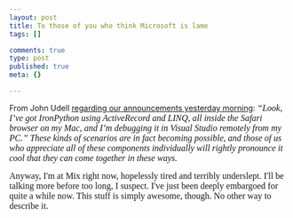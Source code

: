 ```yaml
--- 
layout: post
title: To those of you who think Microsoft is lame
tags: []

comments: true
type: post
published: true
meta: {}

---
```

From John Udell <a href="http://blog.jonudell.net/2007/04/30/a-conversation-with-john-lam-about-the-dynamic-language-runtime-silverlight-and-ruby/">regarding our announcements yesterday morning</a>: <span style="font-size: 12pt; font-family: 'Calibri','sans-serif'"><em>“Look, I’ve got IronPython using ActiveRecord and LINQ, all inside the Safari browser on my Mac, and I’m debugging it in Visual Studio remotely from my PC.” These kinds of scenarios are in fact becoming possible, and those of us who appreciate all of these components individually will rightly pronounce it cool that they can come together in these ways. </em></span>

  <span style="font-size: 12pt; font-family: 'Calibri','sans-serif'">Anyway, I'm at Mix right now, hopelessly tired and terribly underslept. I'll be talking more before too long, I suspect. I've just been deeply embargoed for quite a while now. This stuff is simply awesome, though. No other way to describe it.</span>
